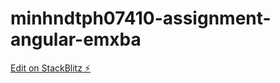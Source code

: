 # minhndtph07410-assignment-angular-emxba

[Edit on StackBlitz ⚡️](https://stackblitz.com/edit/minhndtph07410-assignment-angular-emxba)